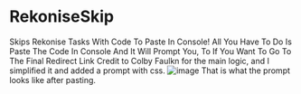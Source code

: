 # RekoniseSkip
Skips Rekonise Tasks With Code To Paste In Console!
All You Have To Do Is Paste The Code In Console And It Will Prompt You, To If You Want To Go To The Final Redirect Link
Credit to Colby Faulkn for the main logic, and I simplified it and added a prompt with css.
![image](https://github.com/user-attachments/assets/e690d4cc-3660-4d09-96a1-084c329b49f3)
That is what the prompt looks like after pasting.
